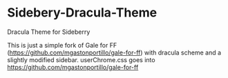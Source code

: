 # Sidebery-Dracula-Theme
Dracula Theme for Sideberry

This is just a simple fork of Gale for FF (https://github.com/mgastonportillo/gale-for-ff) with dracula scheme and a slightly modified sidebar. userChrome.css goes into https://github.com/mgastonportillo/gale-for-ff
